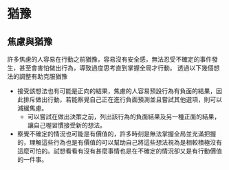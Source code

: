 # 猶豫
## 焦慮與猶豫
許多焦慮的人容易在行動之前猶豫，容易沒有安全感，無法忍受不確定的事件發生，甚至會害怕做出行為，導致過度思考直到掌握全局才行動。
透過以下幾個想法的調整有助克服猶豫
- 接受該想法也有可能是正向的結果，焦慮的人容易預設行為有負面的結果，因此排斥做出行動，若能察覺自己正在進行負面預測並且嘗試其他選項，則可以減緩焦慮。
	- 可以嘗試在做出決策之前，列出該行為的負面結果及另一種正面的結果，讓自己喔習慣接受新的想法。
- 察覺不確定的情況也可能是有價值的，許多時刻是無法掌握全局並充滿把握的，理解這些行為也是有價值的可以幫助自己將這些想法視為是相較積極沒有這麼可怕的。試想看看有沒有甚麼事情也是在不確定的情況卻又是有行動價值的一件事。